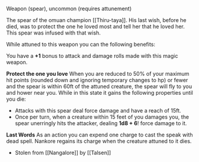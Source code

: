 Weapon (spear), uncommon (requires attunement)

The spear of the omuan champion [[Thiru-taya]]. His last wish, before he died, was to protect the one he loved most and tell her that he loved her. This spear was infused with that wish.  
  
While attuned to this weapon you can the following benefits:  
  
You have a **+1** bonus to attack and damage rolls made with this magic weapon.  
  
**Protect the one you love**
When you are reduced to 50% of your maximum hit points (rounded down and ignoring temporary changes to hp) or fewer and the spear is within 60ft of the attuned creature, the spear will fly to you and hower near you. While in this state it gains the following properties until you die:
-   Attacks with this spear deal force damage and have a reach of 15ft.
-   Once per turn, when a creature within 15 feet of you damages you, the spear unerringly hits the attacker, dealing **1d8 + 6**! force damage to it.

**Last Words**
As an action you can expend one charge to cast the speak with dead spell. Nankore regains its charge when the creature attuned to it dies.

- Stolen from [[Nangalore]] by [[Talsen]]